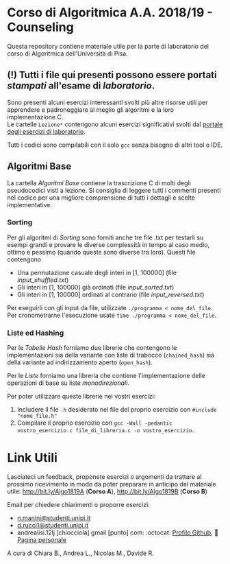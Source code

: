 # Corso di Algoritmica A.A. 2018/19 - Counseling
Questa repository contiene materiale utile per la parte di laboratorio del corso di Algoritmica dell'Università di Pisa.

## (!) Tutti i file qui presenti possono essere portati _stampati_ all'esame di _laboratorio_.

Sono presenti alcuni esercizi interessanti svolti più altre risorse utili per apprendere e padroneggiare al meglio gli algoritmi e la loro implementazione C.  
Le cartelle `Lezione*` contengono alcuni esercizi significativi svolti dal [portale degli esercizi di laboratorio](http://algo1819.dijkstra.di.unipi.it).

Tutti i codici sono compilabili con il solo `gcc` senza bisogno di altri tool o IDE.

## Algoritmi Base
La cartella _Algoritmi Base_ contiene la trascrizione C di molti degli pseudocodici visti a lezione. Si consiglia di leggere tutti i commenti presenti nel codice per una migliore comprensione di tutti i dettagli e scelte implementative.
### Sorting
Per gli algoritmi di _Sorting_ sono forniti anche tre file .txt per testarli su esempi grandi e provare le diverse complessità in tempo al caso medio, ottimo e pessimo (quando queste sono diverse tra loro). Questi file contengono
- Una permutazione casuale degli interi in \[1, 100000\] (file _input_shuffled.txt_)
- Gli interi in \[1, 100000\] già ordinati (file _input_sorted.txt_) 
- Gli interi in \[1, 100000\] ordinati al contrario (file _input_reversed.txt_)

Per eseguirli con gli input da file, utilizzate `./programma < nome_del_file`.
Per cronometrarne l'esecuzione usate `time ./programma < nome_del_file`.
### Liste ed Hashing
Per le _Tabelle Hash_ forniamo due librerie che contengono le implementazioni sia della variante con liste di trabocco (`chained_hash`) sia della variante ad indirizzamento aperto (`open_hash`).

Per le _Liste_ forniamo una libreria che contiene l'implementazione delle operazioni di base su liste _monodirezionali_.

Per poter utilizzare queste librerie nei vostri esercizi:
1. Includere il file `.h` desiderato nel file del proprio esercizio con `#include "nome_file.h"`
1. Compilare il proprio esercizio con `gcc -Wall -pedantic vostro_esercizio.c file_di_libreria.c -o vostro_esercizio`.

# Link Utili
Lasciateci un feedback, proponete esercizi o argomenti da trattare al prossimo ricevimento in modo da poter preparare in anticipo del materiale utile: http://bit.ly/Algo1819A (**Corso A**), http://bit.ly/Algo1819B (**Corso B**)

Email per chiedere chiarimenti o proporre esercizi:
- n.manini@studenti.unipi.it
- d.rucci1@studenti.unipi.it
- andrealisi.12lj [chiocciola] gmail [punto] com: :octocat: [Profilo Github](https://github.com/0Alic), :duck: [Pagina personale](https://0alic.github.io/)


A cura di Chiara B., Andrea L., Nicolas M., Davide R.
